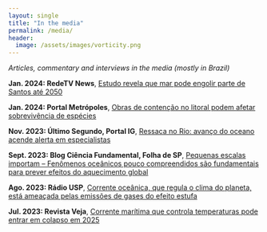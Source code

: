 ```yaml
---
layout: single
title: "In the media"
permalink: /media/
header:
  image: /assets/images/vorticity.png
---
```


*Articles, commentary and interviews in the media (mostly in Brazil)*

**Jan.  2024: RedeTV News**, [Estudo revela que mar pode engolir parte de Santos até 2050](https://youtu.be/VpzVkUa2eOE?t=469)

**Jan.  2024: Portal Metrópoles**, [Obras de contenção no litoral podem afetar sobrevivência de espécies](https://www.metropoles.com/sao-paulo/obras-contencao-litoral-especies)

**Nov.  2023: Último Segundo, Portal IG**, [Ressaca no Rio: avanço do oceano acende alerta em especialistas](https://ultimosegundo.ig.com.br/ciencia/2023-11-11/ressaca-marinha-rio-o-que-e.html)

**Sept. 2023: Blog Ciência Fundamental, Folha de SP**, [Pequenas escalas importam – Fenômenos oceânicos pouco compreendidos são fundamentais para prever efeitos do aquecimento global](https://www1.folha.uol.com.br/blogs/ciencia-fundamental/2023/09/pequenas-escalas-importam.shtml)

**Ago. 2023: Rádio USP**,  [Corrente oceânica, que regula o clima do planeta, está ameaçada pelas emissões de gases do efeito estufa](https://www.google.com/url?sa=t&rct=j&q=&esrc=s&source=web&cd=&ved=2ahUKEwjA28TWkPSDAxUgIrkGHQfPDx4QFnoECBUQAQ&url=https%3A%2F%2Fjornal.usp.br%2Fradio-usp%2Fcorrente-oceanica-que-regula-o-clima-do-planeta-esta-ameacada-pelas-emissoes-de-gases-do-efeito-estufa%2F&usg=AOvVaw3YB3CizGNqi_NLMBL2f49q&opi=89978449)

**Jul.  2023: Revista Veja**, [Corrente marítima que controla temperaturas pode entrar em colapso em 2025](https://veja.abril.com.br/ciencia/corrente-maritima-que-controla-temperaturas-pode-entrar-em-colapso-em-2025)
